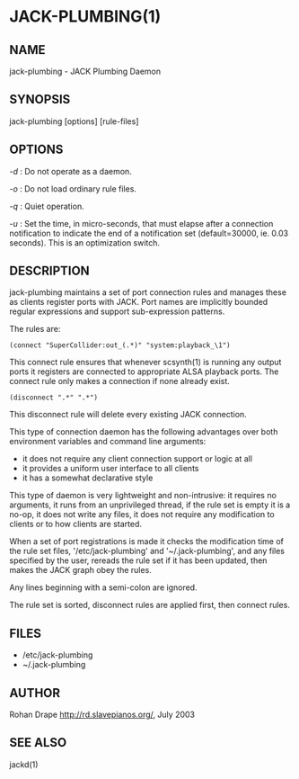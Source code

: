 JACK-PLUMBING(1)
================

NAME
----
jack-plumbing - JACK Plumbing Daemon

SYNOPSIS
--------
jack-plumbing [options] [rule-files]

OPTIONS
-------
*-d*
:   Do not operate as a daemon.

*-o*
:   Do not load ordinary rule files.

*-q*
:   Quiet operation.

*-u*
:   Set the time, in micro-seconds, that must elapse after a
    connection notification to indicate the end of a notification set
    (default=30000, ie. 0.03 seconds).  This is an optimization switch.

DESCRIPTION
-----------
jack-plumbing maintains a set of port connection rules and manages
these as clients register ports with JACK.  Port names are implicitly
bounded regular expressions and support sub-expression patterns.

The rules are:

    (connect "SuperCollider:out_(.*)" "system:playback_\1")

This connect rule ensures that whenever scsynth(1) is running any
output ports it registers are connected to appropriate ALSA playback
ports.  The connect rule only makes a connection if none already
exist.

    (disconnect ".*" ".*")

This disconnect rule will delete every existing JACK connection.

<!--
    (also-connect "system:playback_1" "jack-udp-[0-9]*:in_1")

This also-connect rule ensures that when jack-udp(1) is running in
send mode all signals that are ordinarily sent to the local audio
interface will also be sent to the network destination.  The
also-connect aliasing applies to both the left and right hand side of
connect rules.

    (connect-exclusive "SuperCollider:out_(.*)" "ardour:sc3_in_\1/in 1")

This connect-exclusive rule ensures that if SuperCollider and an
ardour(1) session with appropriate tracks are both running that
SuperCollider gets connected to ardour and disconnected from
everything else.
-->

This type of connection daemon has the following advantages over both
environment variables and command line arguments:

* it does not require any client connection support or logic at all
* it provides a uniform user interface to all clients
* it has a somewhat declarative style

This type of daemon is very lightweight and non-intrusive: it requires
no arguments, it runs from an unprivileged thread, if the rule set is
empty it is a no-op, it does not write any files, it does not require
any modification to clients or to how clients are started.

When a set of port registrations is made it checks the modification
time of the rule set files, '/etc/jack-plumbing' and
'~/.jack-plumbing', and any files specified by the user, rereads the
rule set if it has been updated, then makes the JACK graph obey the
rules.

Any lines beginning with a semi-colon are ignored.

The rule set is sorted, disconnect rules are applied first, then
connect rules.

FILES
-----
* /etc/jack-plumbing
* ~/.jack-plumbing

AUTHOR
------
Rohan Drape <http://rd.slavepianos.org/>, July 2003

SEE ALSO
--------
jackd(1)
